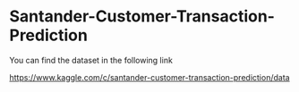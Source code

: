# Santander-Customer-Transaction-Prediction

You can find the dataset in the following link

https://www.kaggle.com/c/santander-customer-transaction-prediction/data
